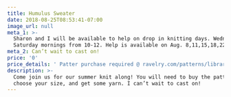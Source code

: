 ```yaml
---
title: Humulus Sweater
date: 2018-08-25T08:53:41-07:00
image_url: null
meta_1: >-
  Sharon and I will be available to help on drop in knitting days. Wednesday and
  Saturday mornings from 10-12. Help is available on Aug. 8,11,15,18,22, and 25
meta_2: Can’t wait to cast on!
price: '0'
price_details: ' Patter purchase required @ ravelry.com/patterns/library/humulus-2'
description: >-
  Come join us for our summer knit along! You will need to buy the pattern,
  choose your size, and get some yarn. I can’t wait to cast on!
---
```






